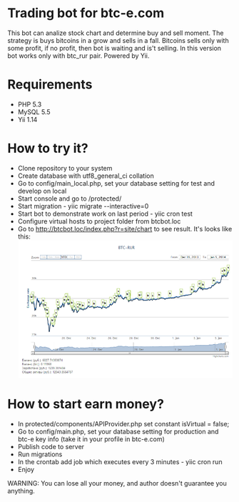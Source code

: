 Trading bot for btc-e.com
=========================

This bot can analize stock chart and determine buy and sell moment.
The strategy is buys bitcoins in a grow and sells in a fall. Bitcoins sells only with some profit, if no profit, then bot is waiting and is't selling.
In this version bot works only with btc_rur pair.
Powered by Yii.

Requirements
============
- PHP 5.3
- MySQL 5.5
- Yii 1.14

How to try it?
===============
* Clone repository to your system
* Create database with utf8_general_ci collation
* Go to config/main_local.php, set your database setting for test and develop on local
* Start console and go to /protected/
* Start migration - yiic migrate --interactive=0
* Start bot to demonstrate work on last period - yiic cron test
* Configure virtual hosts to project folder from btcbot.loc
* Go to http://btcbot.loc/index.php?r=site/chart to see result. It's looks like this:
![](demo.png)

How to start earn money?
=======================
* In protected/components/APIProvider.php set constant isVirtual = false;
* Go to config/main.php, set your database setting for production and btc-e key info (take it in your profile in btc-e.com)
* Publish code to server
* Run migrations
* In the crontab add job which executes every 3 minutes - yiic cron run
* Enjoy
 
WARNING: You can lose all your money, and author doesn't guarantee you anything.
